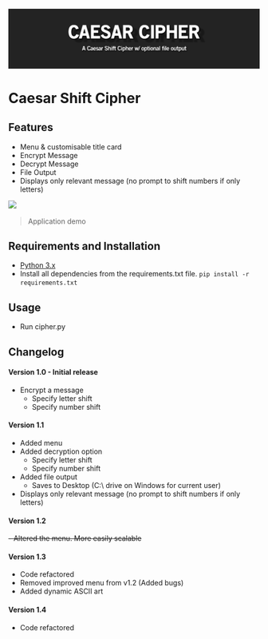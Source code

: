 ![](readme_files/banner.png)

# Caesar Shift Cipher

## Features
 - Menu & customisable title card
 - Encrypt Message
 - Decrypt Message
 - File Output
 - Displays only relevant message (no prompt to shift numbers if only letters)

![](readme_files/demo.gif)
> Application demo

## Requirements and Installation
 - [Python 3.x](https://www.python.org/)
 - Install all dependencies from the requirements.txt file. `pip install -r requirements.txt`

## Usage
 - Run cipher.py

## Changelog
#### Version 1.0 - Initial release
 - Encrypt a message
    - Specify letter shift
    - Specify number shift
#### Version 1.1
 - Added menu
 - Added decryption option
    - Specify letter shift
    - Specify number shift
 - Added file output
    - Saves to Desktop (C:\ drive on Windows for current user)
 - Displays only relevant message (no prompt to shift numbers if only letters)
#### Version 1.2
 ~~- Altered the menu. More easily scalable~~
#### Version 1.3
 - Code refactored
 - Removed improved menu from v1.2 (Added bugs)
 - Added dynamic ASCII art
#### Version 1.4
 - Code refactored